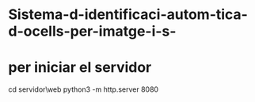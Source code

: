 # Sistema-d-identificaci-autom-tica-d-ocells-per-imatge-i-s-

# per iniciar el servidor
cd servidor\web
python3 -m http.server 8080
